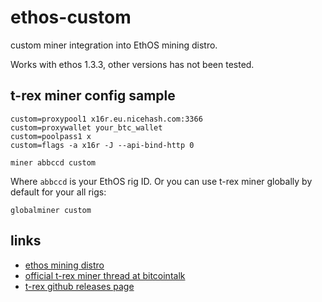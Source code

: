 # ethos-custom
custom miner integration into EthOS mining distro.

Works with ethos 1.3.3, other versions has not been tested.

## t-rex miner config sample
```
custom=proxypool1 x16r.eu.nicehash.com:3366
custom=proxywallet your_btc_wallet
custom=poolpass1 x
custom=flags -a x16r -J --api-bind-http 0

miner abbccd custom
```

Where ```abbccd``` is your EthOS rig ID.
Or you can use t-rex miner globally by default for your all rigs:

```
globalminer custom
```

## links

 * [ethos mining distro](http://ethosdistro.com)
 * [official t-rex miner thread at bitcointalk](https://bitcointalk.org/index.php?topic=4432704.0)
 * [t-rex github releases page](https://github.com/trexminer/T-Rex/releases/)
